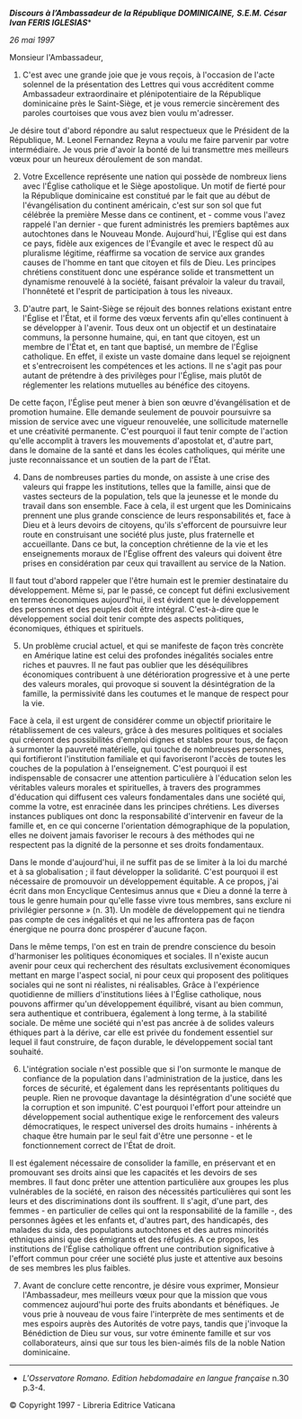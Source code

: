 ***Discours à l’Ambassadeur de la République DOMINICAINE,** **S.E.M. César Ivan FERIS IGLESIAS****

*26 mai 1997*

Monsieur l'Ambassadeur,

1. C'est avec une grande joie que je vous reçois, à l'occasion de l'acte solennel de la présentation des Lettres qui vous accréditent comme Ambassadeur extraordinaire et plénipotentiaire de la République dominicaine près le Saint-Siège, et je vous remercie sincèrement des paroles courtoises que vous avez bien voulu m'adresser.

Je désire tout d'abord répondre au salut respectueux que le Président de la République, M. Leonel Fernandez Reyna a voulu me faire parvenir par votre intermédiaire. Je vous prie d'avoir la bonté de lui transmettre mes meilleurs vœux pour un heureux déroulement de son mandat.

2. Votre Excellence représente une nation qui possède de nombreux liens avec l'Église catholique et le Siège apostolique. Un motif de fierté pour la République dominicaine est constitué par le fait que au début de l'évangélisation du continent américain, c'est sur son sol que fut célébrée la première Messe dans ce continent, et - comme vous l'avez rappelé l'an dernier - que furent administrés les premiers baptêmes aux autochtones dans le Nouveau Monde. Aujourd'hui, l'Église qui est dans ce pays, fidèle aux exigences de l'Évangile et avec le respect dû au pluralisme légitime, réaffirme sa vocation de service aux grandes causes de l'homme en tant que citoyen et fils de Dieu. Les principes chrétiens constituent donc une espérance solide et transmettent un dynamisme renouvelé à la société, faisant prévaloir la valeur du travail, I'honnêteté et l'esprit de participation à tous les niveaux.

3. D'autre part, le Saint-Siège se réjouit des bonnes relations existant entre l'Église et l'État, et il forme des vœux fervents afin qu'elles continuent à se développer à l'avenir. Tous deux ont un objectif et un destinataire communs, la personne humaine, qui, en tant que citoyen, est un membre de l'État et, en tant que baptisé, un membre de l'Église catholique. En effet, il existe un vaste domaine dans lequel se rejoignent et s'entrecroisent les compétences et les actions. Il ne s'agit pas pour autant de prétendre à des privilèges pour l'Église, mais plutôt de réglementer les relations mutuelles au bénéfice des citoyens.

De cette façon, l'Église peut mener à bien son œuvre d'évangélisation et de promotion humaine. Elle demande seulement de pouvoir poursuivre sa mission de service avec une vigueur renouvelée, une sollicitude maternelle et une créativité permanente. C'est pourquoi il faut tenir compte de l'action qu'elle accomplit à travers les mouvements d'apostolat et, d'autre part, dans le domaine de la santé et dans les écoles catholiques, qui mérite une juste reconnaissance et un soutien de la part de l'État.

4. Dans de nombreuses parties du monde, on assiste à une crise des valeurs qui frappe les institutions, telles que la famille, ainsi que de vastes secteurs de la population, tels que la jeunesse et le monde du travail dans son ensemble. Face à cela, il est urgent que les Dominicains prennent une plus grande conscience de leurs responsabilités et, face à Dieu et à leurs devoirs de citoyens, qu'ils s'efforcent de poursuivre leur route en construisant une société plus juste, plus fraternelle et accueillante. Dans ce but, la conception chrétienne de la vie et les enseignements moraux de l'Église offrent des valeurs qui doivent être prises en considération par ceux qui travaillent au service de la Nation.

Il faut tout d'abord rappeler que l'être humain est le premier destinataire du développement. Même si, par le passé, ce concept fut défini exclusivement en termes économiques aujourd'hui, il est évident que le développement des personnes et des peuples doit être intégral. C'est-à-dire que le développement social doit tenir compte des aspects politiques, économiques, éthiques et spirituels.

5. Un problème crucial actuel, et qui se manifeste de façon très concrète en Amérique latine est celui des profondes inégalités sociales entre riches et pauvres. Il ne faut pas oublier que les déséquilibres économiques contribuent à une détérioration progressive et à une perte des valeurs morales, qui provoque si souvent la désintégration de la famille, la permissivité dans les coutumes et le manque de respect pour la vie.

Face à cela, il est urgent de considérer comme un objectif prioritaire le rétablissement de ces valeurs, grâce à des mesures politiques et sociales qui créeront des possibilités d'emploi dignes et stables pour tous, de façon à surmonter la pauvreté matérielle, qui touche de nombreuses personnes, qui fortifieront l'institution familiale et qui favoriseront l'accès de toutes les couches de la population à l'enseignement. C'est pourquoi il est indispensable de consacrer une attention particulière à l'éducation selon les véritables valeurs morales et spirituelles, à travers des programmes d'éducation qui diffusent ces valeurs fondamentales dans une société qui, comme la votre, est enracinée dans les principes chrétiens. Les diverses instances publiques ont donc la responsabilité d'intervenir en faveur de la famille et, en ce qui concerne l'orientation démographique de la population, elles ne doivent jamais favoriser le recours à des méthodes qui ne respectent pas la dignité de la personne et ses droits fondamentaux.

Dans le monde d'aujourd'hui, il ne suffit pas de se limiter à la loi du marché et à sa globalisation ; il faut développer la solidarité. C'est pourquoi il est nécessaire de promouvoir un développement équitable. A ce propos, j'ai écrit dans mon Encyclique Centesimus annus que « Dieu a donné la terre à tous le genre humain pour qu'elle fasse vivre tous membres, sans exclure ni privilégier personne » (n. 31). Un modèle de développement qui ne tiendra pas compte de ces inégalités et qui ne les affrontera pas de façon énergique ne pourra donc prospérer d'aucune façon.

Dans le même temps, l'on est en train de prendre conscience du besoin d'harmoniser les politiques économiques et sociales. Il n'existe aucun avenir pour ceux qui recherchent des résultats exclusivement économiques mettant en marge l'aspect social, ni pour ceux qui proposent des politiques sociales qui ne sont ni réalistes, ni réalisables. Grâce à l'expérience quotidienne de milliers d'institutions liées à l'Église catholique, nous pouvons affirmer qu'un développement équilibré, visant au bien commun, sera authentique et contribuera, également à long terme, à la stabilité sociale. De même une société qui n'est pas ancrée à de solides valeurs éthiques part à la dérive, car elle est privée du fondement essentiel sur lequel il faut construire, de façon durable, le développement social tant souhaité.

6. L'intégration sociale n'est possible que si l'on surmonte le manque de confiance de la population dans l'administration de la justice, dans les forces de sécurité, et également dans les représentants politiques du peuple. Rien ne provoque davantage la désintégration d'une société que la corruption et son impunité. C'est pourquoi l'effort pour atteindre un développement social authentique exige le renforcement des valeurs démocratiques, le respect universel des droits humains - inhérents à chaque être humain par le seul fait d'être une personne - et le fonctionnement correct de l'État de droit.

Il est également nécessaire de consolider la famille, en préservant et en promouvant ses droits ainsi que les capacités et les devoirs de ses membres. Il faut donc prêter une attention particulière aux groupes les plus vulnérables de la société, en raison des nécessités particulières qui sont les leurs et des discriminations dont ils souffrent. Il s'agit, d'une part, des femmes - en particulier de celles qui ont la responsabilité de la famille -, des personnes âgées et les enfants et, d'autres part, des handicapés, des malades du sida, des populations autochtones et des autres minorités ethniques ainsi que des émigrants et des réfugiés. A ce propos, les institutions de l'Église catholique offrent une contribution significative à l'effort commun pour créer une société plus juste et attentive aux besoins de ses membres les plus faibles.

7. Avant de conclure cette rencontre, je désire vous exprimer, Monsieur l'Ambassadeur, mes meilleurs vœux pour que la mission que vous commencez aujourd'hui porte des fruits abondants et bénéfiques. Je vous prie à nouveau de vous faire l'interprète de mes sentiments et de mes espoirs auprès des Autorités de votre pays, tandis que j'invoque la Bénédiction de Dieu sur vous, sur votre éminente famille et sur vos collaborateurs, ainsi que sur tous les bien-aimés fils de la noble Nation dominicaine.

* * *

* *L'Osservatore Romano. Edition hebdomadaire en langue française* n.30 p.3-4.

© Copyright 1997 - Libreria Editrice Vaticana